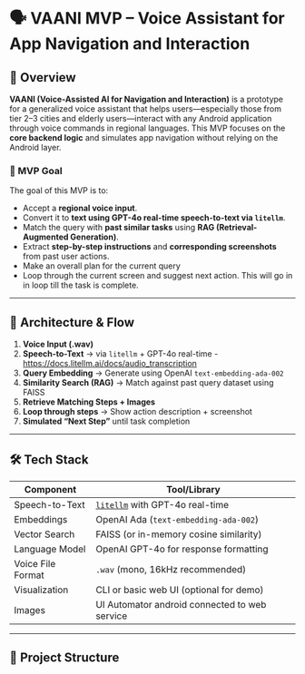 # 🗣️ VAANI MVP – Voice Assistant for App Navigation and Interaction

## 🚀 Overview

**VAANI (Voice-Assisted AI for Navigation and Interaction)** is a prototype for a generalized voice assistant that helps users—especially those from tier 2–3 cities and elderly users—interact with any Android application through voice commands in regional languages. This MVP focuses on the **core backend logic** and simulates app navigation without relying on the Android layer.

### 🎯 MVP Goal

The goal of this MVP is to:
- Accept a **regional voice input**.
- Convert it to **text using GPT-4o real-time speech-to-text via `litellm`**.
- Match the query with **past similar tasks** using **RAG (Retrieval-Augmented Generation)**.
- Extract **step-by-step instructions** and **corresponding screenshots** from past user actions.
- Make an overall plan for the current query
- Loop through the current screen and suggest next action. This will go in in loop till the task is complete.

---

## 🧠 Architecture & Flow

1. **Voice Input (.wav)**
2. **Speech-to-Text** → via `litellm` + GPT-4o real-time - https://docs.litellm.ai/docs/audio_transcription
3. **Query Embedding** → Generate using OpenAI `text-embedding-ada-002`
4. **Similarity Search (RAG)** → Match against past query dataset using FAISS
5. **Retrieve Matching Steps + Images**
6. **Loop through steps** → Show action description + screenshot
7. **Simulated “Next Step”** until task completion

---

## 🛠️ Tech Stack

| Component | Tool/Library |
|----------|---------------|
| Speech-to-Text | [`litellm`](https://github.com/BerriAI/litellm) with GPT-4o real-time |
| Embeddings | OpenAI Ada (`text-embedding-ada-002`) |
| Vector Search | FAISS (or in-memory cosine similarity) |
| Language Model | OpenAI GPT-4o for response formatting |
| Voice File Format | `.wav` (mono, 16kHz recommended) |
| Visualization | CLI or basic web UI (optional for demo) |
| Images | UI Automator android connected to web service |

---

## 📁 Project Structure
